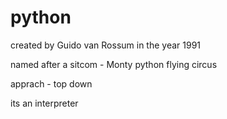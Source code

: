 # python

created by Guido van Rossum in the year 1991

named after a sitcom - Monty python flying circus

apprach - top down

its an  interpreter